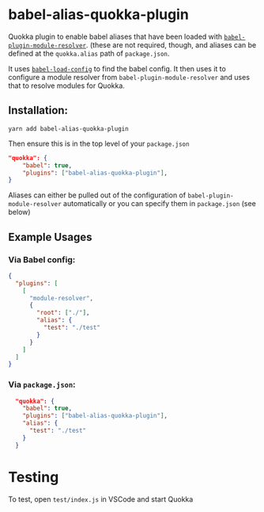 # babel-alias-quokka-plugin

Quokka plugin to enable babel aliases that have been loaded with [`babel-plugin-module-resolver`](https://www.npmjs.com/package/babel-plugin-module-resolver).
(these are not required, though, and aliases can be defined at the `quokka.alias` path of `package.json`.

It uses [`babel-load-config`](https://www.npmjs.com/package/babel-load-config) to find the babel config.
It then uses it to configure a module resolver from `babel-plugin-module-resolver` and uses that to resolve modules for Quokka.

## Installation:

`yarn add babel-alias-quokka-plugin`

Then ensure this is in the top level of your `package.json`

```json
"quokka": {
    "babel": true,
    "plugins": ["babel-alias-quokka-plugin"],
}
```

Aliases can either be pulled out of the configuration of `babel-plugin-module-resolver` automatically or you can specify them in `package.json` (see below)

## Example Usages

### Via Babel config:

```json
{
  "plugins": [
    [
      "module-resolver",
      {
        "root": ["./"],
        "alias": {
          "test": "./test"
        }
      }
    ]
  ]
}
```

### Via `package.json`:

```json
  "quokka": {
    "babel": true,
    "plugins": ["babel-alias-quokka-plugin"],
    "alias": {
      "test": "./test"
    }
  }
```

# Testing

To test, open `test/index.js` in VSCode and start Quokka
